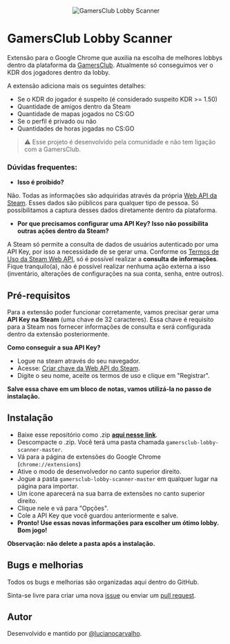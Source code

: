 <p align="center">
    <img title="GamersClub Lobby Scanner" src="https://raw.githubusercontent.com/lucianocarvalho/gamersclub-lobby-scanner/master/example-scanner.gif" />
</p>

# GamersClub Lobby Scanner

Extensão para o Google Chrome que auxilia na escolha de melhores lobbys dentro da plataforma da [GamersClub](https://gamersclub.com.br/). Atualmente só conseguimos ver o KDR dos jogadores dentro da lobby.

A extensão adiciona mais os seguintes detalhes:
- Se o KDR do jogador é suspeito (é considerado suspeito KDR >= 1.50)
- Quantidade de amigos dentro da Steam
- Quantidade de mapas jogados no  CS:GO
- Se o perfil é privado ou não
- Quantidades de horas jogadas no CS:GO

> :warning: Esse projeto é desenvolvido pela comunidade e não tem ligação com a GamersClub.

###  Dúvidas frequentes:

- **Isso é proibido?**

Não. Todas as informações são adquiridas através da própria [Web API da Steam](https://steamcommunity.com/dev?l=portuguese). Esses dados são públicos para qualquer tipo de pessoa. Só possibilitamos a captura desses dados diretamente dentro da plataforma.

- **Por que precisamos configurar uma API Key? Isso não possibilita outras ações dentro da Steam?**

A Steam só permite a consulta de dados de usuários autenticado por uma API Key, por isso a necessidade de se gerar uma. Conforme os [Termos de Uso da Steam Web API](https://steamcommunity.com/dev/apiterms), só é possível realizar a **consulta de informações**. Fique tranquilo(a), não é possível realizar nenhuma ação externa a isso (inventário, alterações de configurações na sua conta, senha, entre outros).

## Pré-requisitos

Para a extensão poder funcionar corretamente, vamos precisar gerar uma **API Key na Steam** (uma chave de 32 caracteres). Essa chave é requisito para a Steam nos fornecer informações de consulta e será configurada dentro da extensão posteriormente.

**Como conseguir a sua API Key?** 
- Logue na steam através do seu navegador.
- Acesse: [Criar chave da Web API do Steam](https://steamcommunity.com/dev/apikey).
- Digite o seu nome, aceite os termos de uso e clique em "Registrar".

**Salve essa chave em um bloco de notas, vamos utilizá-la no passo de instalação.**

## Instalação
- Baixe esse repositório como .zip **[aqui nesse link](https://github.com/lucianocarvalho/gamersclub-lobby-scanner/archive/master.zip)**.
- Descompacte o .zip. Você terá uma pasta chamada `gamersclub-lobby-scanner-master`.
- Vá para a página de extensões do Google Chrome (`chrome://extensions`)
- Ative o modo de desenvolvedor no canto superior direito.
- Jogue a pasta `gamersclub-lobby-scanner-master` em qualquer lugar na página para importar.
- Um ícone aparecerá na sua barra de extensões no canto superior direito.
- Clique nele e vá para "Opções".
- Cole a API Key que você guardou anteriormente e salve.
- **Pronto! Use essas novas informações para escolher um ótimo lobby. Bom jogo!**

**Observação: não delete a pasta após a instalação.**

## Bugs e melhorias
Todos os bugs e melhorias são organizadas aqui dentro do GitHub.

Sinta-se livre para criar uma nova [issue](https://github.com/lucianocarvalho/gamersclub-lobby-scanner/issues) ou enviar um [pull request](https://github.com/lucianocarvalho/gamersclub-lobby-scanner/pulls).

## Autor

Desenvolvido e mantido por [@lucianocarvalho](https://github.com/lucianocarvalho).